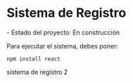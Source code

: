 <h1>Sistema de Registro</h1>
- Estado del proyecto: En construcción

Para ejecutar el sistema, debes poner:

```npm install react```

sistema de registro 2